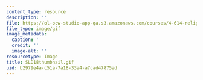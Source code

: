 ```yaml
---
content_type: resource
description: ''
file: https://ol-ocw-studio-app-qa.s3.amazonaws.com/courses/4-614-religious-architecture-and-islamic-cultures-fall-2002/b2979e4ac51a7a1833a4a7cad47875ad_SLD18thumbnail.gif
file_type: image/gif
image_metadata:
  caption: ''
  credit: ''
  image-alt: ''
resourcetype: Image
title: SLD18thumbnail.gif
uid: b2979e4a-c51a-7a18-33a4-a7cad47875ad
---
```

